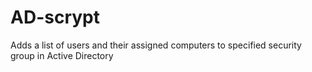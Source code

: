 # AD-scrypt
Adds a list of users and their assigned computers to specified security group in Active Directory
